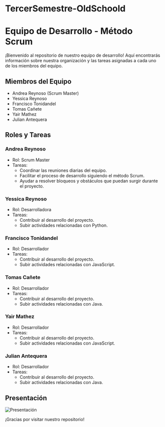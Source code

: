 # TercerSemestre-OldSchoold

# Equipo de Desarrollo - Método Scrum

¡Bienvenido al repositorio de nuestro equipo de desarrollo! Aquí encontrarás información sobre nuestra organización y las tareas asignadas a cada uno de los miembros del equipo.

## Miembros del Equipo
- Andrea Reynoso (Scrum Master)
- Yessica Reynoso
- Francisco Tonidandel
- Tomas Cañete
- Yair Mathez
- Julian Antequera

## Roles y Tareas

### Andrea Reynoso
- Rol: Scrum Master
- Tareas: 
  - Coordinar las reuniones diarias del equipo.
  - Facilitar el proceso de desarrollo siguiendo el método Scrum.
  - Ayudar a resolver bloqueos y obstáculos que puedan surgir durante el proyecto.

### Yessica Reynoso
- Rol: Desarrolladora
- Tareas:
  - Contribuir al desarrollo del proyecto.
  - Subir actividades relacionadas con Python.

### Francisco Tonidandel
- Rol: Desarrollador
- Tareas:
  - Contribuir al desarrollo del proyecto.
  - Subir actividades relacionadas con JavaScript.

### Tomas Cañete
- Rol: Desarrollador
- Tareas:
  - Contribuir al desarrollo del proyecto.
  - Subir actividades relacionadas con Java.

### Yair Mathez
- Rol: Desarrollador
- Tareas:
  - Contribuir al desarrollo del proyecto.
  - Subir actividades relacionadas con JavaScript.

### Julian Antequera
- Rol: Desarrollador
- Tareas:
  - Contribuir al desarrollo del proyecto.
  - Subir actividades relacionadas con Java.

## Presentación
![Presentación](Presentación%20Old%20School.gif)

¡Gracias por visitar nuestro repositorio!

